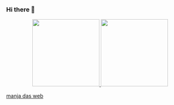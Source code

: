 ### Hi there 👋
<div align="center">
  <a href="https://github.com/baky2708">
  <img height="180em" src="https://github-readme-stats.vercel.app/api?username=baky2708&show_icons=true&theme=dark&include_all_commits=true&count_private=true"/>
  <img height="180em" src="https://github-readme-stats.vercel.app/api/top-langs/?username=baky2708&layout=compact&langs_count=7&theme=dark"/>
</div>

<!--
**baky2708/baky2708** is a ✨ _special_ ✨ repository because its `README.md` (this file) appears on your GitHub profile.

Here are some ideas to get you started:

- 🔭 I’m currently working on ...
- 🌱 I’m currently learning ...
- 👯 I’m looking to collaborate on ...
- 🤔 I’m looking for help with ...
- 💬 Ask me about ...
- 📫 How to reach me: ...
- 😄 Pronouns: ...
- ⚡ Fun fact: ...
-->
manja das web
